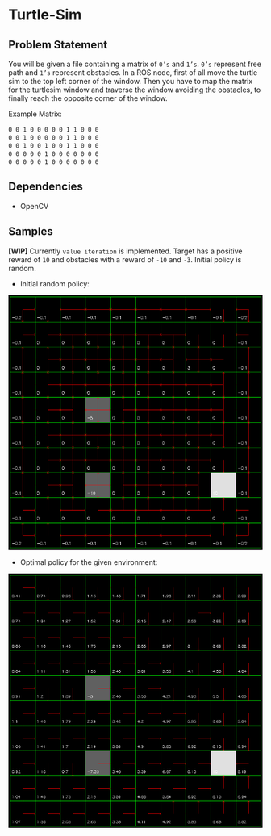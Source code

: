 # Turtle-Sim

## Problem Statement

You will be given a file containing a matrix of `0’s` and `1’s`. `0’s` represent free path and `1’s` represent obstacles. In a ROS node, first of all move the turtle sim to the top left corner of the window. Then you have to map the matrix for the turtlesim window  and traverse the window avoiding the obstacles, to finally reach the opposite corner of the window.

Example Matrix:

```
0 0 1 0 0 0 0 0 1 1 0 0 0
0 0 1 0 0 0 0 0 1 1 0 0 0
0 0 1 0 0 1 0 0 1 1 0 0 0
0 0 0 0 0 1 0 0 0 0 0 0 0
0 0 0 0 0 1 0 0 0 0 0 0 0
```

## Dependencies

- OpenCV

## Samples 

**[WIP]**
Currently `value iteration` is implemented. Target has a positive reward of `10` and obstacles with a reward of `-10` and `-3`. Initial policy is random.

- Initial random policy:

![rand_policy](imgs/init.png)

- Optimal policy for the given environment:

![opt_policy](imgs/final.png)
